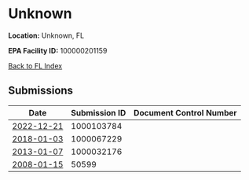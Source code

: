 # Unknown

**Location:** Unknown, FL

**EPA Facility ID:** 100000201159

[Back to FL Index](../../index.md)

## Submissions

| Date | Submission ID | Document Control Number |
|------|--------------|-------------------------|
| [2022-12-21](submissions/1000103784.md) | 1000103784 |  |
| [2018-01-03](submissions/1000067229.md) | 1000067229 |  |
| [2013-01-07](submissions/1000032176.md) | 1000032176 |  |
| [2008-01-15](submissions/50599.md) | 50599 |  |
